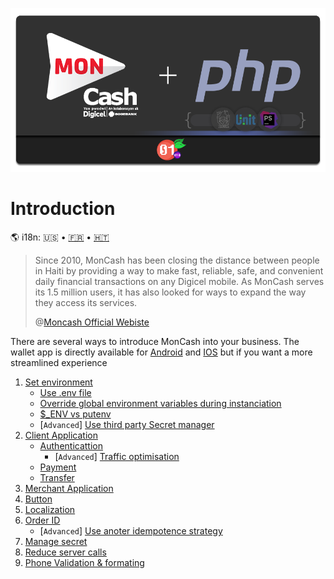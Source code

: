 <p align="center">

<img  src="../../FruitsBytes-moncash-php.png?v=2" alt="FruitsBytes-Moncash-PHP">

# Introduction

[fr]: ../fr/0_ABOUT.md "Traduction française"

[ht]: ../ht/0_ABOUT.md "TRadiksyon kreyòl"


🌎 i18n:  🇺🇸 • [🇫🇷][fr] • [🇭🇹][ht]

> Since 2010, MonCash has been closing the distance between people in Haiti by providing a way to make fast, reliable, safe, and convenient daily financial transactions on any Digicel mobile. As MonCash serves its 1.5 million users, it has also looked for ways to expand the way they access its services.
> 
> @[Moncash Official Webiste](https://www.digicelgroup.com/ht/en/moncash/customer.html)


There are several ways to introduce MonCash into your business. The wallet app is directly available for [Android](https://go.onelink.me/0oln/372417d0) and [IOS](https://go.onelink.me/0oln/372417d0) but if you want a more streamlined experience  

1) [Set environment](#env)
    - [Use .env file](#env-file)
    - [Override global environment variables during instanciation](#env-override)
    - [$_ENV vs putenv](#env-putenv)
    - [`Advanced`] [Use third party Secret manager](#env-secret)
1) [Client Application](#client)
   - [Authenticattion](#authentication)
      + [`Advanced`] [Traffic optimisation](#traffic-optmization)
   - [Payment](#payment)
   - [Transfer](#transfer)
1) [Merchant Application](#client)
1) [Button](#button)
1) [Localization](#localization)
1) [Order ID](#idempotance)
   + [`Advanced`] [Use anoter idempotence strategy](#idempotance-stategy)
1) [Manage secret](#manage-secret)
1) [Reduce server calls](#server-calls)
1) [Phone Validation & formating](#phone-validation-formating)
